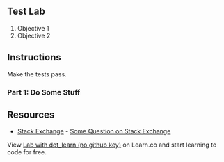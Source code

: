 ## Test Lab

1. Objective 1
2. Objective 2

## Instructions

Make the tests pass.

### Part 1: Do Some Stuff

## Resources

* [Stack Exchange](http://www.stackexchange.com) - [Some Question on Stack Exchange](http://www.stackexchange.com/questions/123)

<p class='util--hide'>View <a href='https://learn.co/lessons/lab-with-dot_learn-no-github-key'>Lab with dot_learn (no github key)</a> on Learn.co and start learning to code for free.</p>

